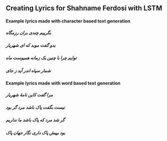 ## Creating Lyrics for Shahname Ferdosi with LSTM

#### Example lyrics made with character based text generation

##### بگرییم چندی بران رزمگاه
##### بدو گفت موبد که ای شهریار
#####  توایم چرا با چنین یک زمانه همیوست ماه
#####  شمار سپاه اندر آید ز جای


#### Example lyrics made with word based text generation

##### مرا گفت کاین نامهٔ شهریار
##### نیست بگفت پاک باشد مرد گر بود
#####  گر شد مرد که پاک باشد ما نداریم 
##### بود بپیش پاک داری نگار جهان پاک

